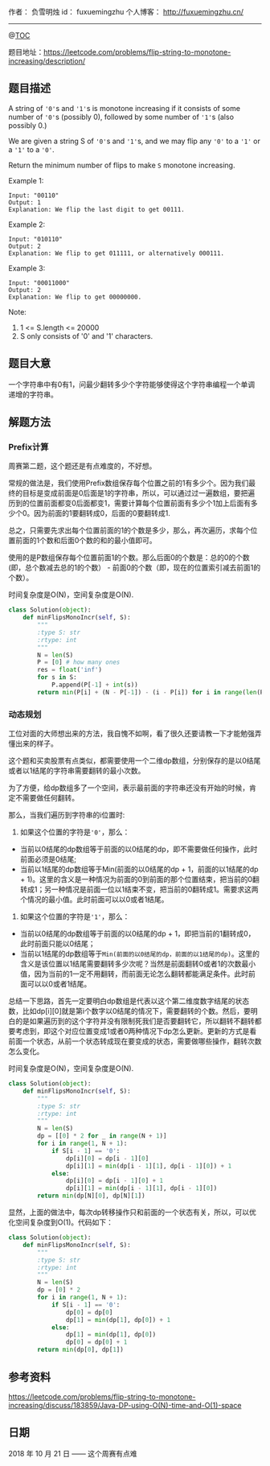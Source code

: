 作者： 负雪明烛
id：	fuxuemingzhu
个人博客：	http://fuxuemingzhu.cn/

---
@[TOC](目录)


题目地址：https://leetcode.com/problems/flip-string-to-monotone-increasing/description/

## 题目描述

A string of ``'0'``s and ``'1'``s is monotone increasing if it consists of some number of ``'0'``s (possibly 0), followed by some number of ``'1'``s (also possibly 0.)

We are given a string S of ``'0'``s and ``'1'``s, and we may flip any ``'0'`` to a ``'1'`` or a ``'1'`` to a ``'0'``.

Return the minimum number of flips to make ``S`` monotone increasing.

 

Example 1:

    Input: "00110"
    Output: 1
    Explanation: We flip the last digit to get 00111.

Example 2:

    Input: "010110"
    Output: 2
    Explanation: We flip to get 011111, or alternatively 000111.

Example 3:
    
    Input: "00011000"
    Output: 2
    Explanation: We flip to get 00000000.
     

Note:

1. 1 <= S.length <= 20000
1. S only consists of '0' and '1' characters.

## 题目大意

一个字符串中有0有1，问最少翻转多少个字符能够使得这个字符串编程一个单调递增的字符串。

## 解题方法

### Prefix计算

周赛第二题，这个题还是有点难度的，不好想。

常规的做法是，我们使用Prefix数组保存每个位置之前的1有多少个。因为我们最终的目标是变成前面是0后面是1的字符串，所以，可以通过过一遍数组，要把遍历到的位置前面都变0后面都变1，需要计算每个位置前面有多少个1加上后面有多少个0。因为前面的1要翻转成0，后面的0要翻转成1.

总之，只需要先求出每个位置前面的1的个数是多少，那么，再次遍历，求每个位置前面的1个数和后面0个数的和的最小值即可。

使用的是P数组保存每个位置前面1的个数。那么后面0的个数是：总的0的个数(即，总个数减去总的1的个数） - 前面0的个数（即，现在的位置索引减去前面1的个数）。

时间复杂度是O(N)，空间复杂度是O(N).

```python
class Solution(object):
    def minFlipsMonoIncr(self, S):
        """
        :type S: str
        :rtype: int
        """
        N = len(S)
        P = [0] # how many ones
        res = float('inf')
        for s in S:
            P.append(P[-1] + int(s))
        return min(P[i] + (N - P[-1]) - (i - P[i]) for i in range(len(P)))
```

### 动态规划

工位对面的大师想出来的方法，我自愧不如啊，看了很久还要请教一下才能勉强弄懂出来的样子。

这个题和买卖股票有点类似，都需要使用一个二维dp数组，分别保存的是以0结尾或者以1结尾的字符串需要翻转的最小次数。

为了方便，给dp数组多了一个空间，表示最前面的字符串还没有开始的时候，肯定不需要做任何翻转。

那么，当我们遍历到字符串的i位置时:

1. 如果这个位置的字符是``'0'``，那么：

- 当前以0结尾的dp数组等于前面的以0结尾的dp，即不需要做任何操作，此时前面必须是0结尾;
- 当前以1结尾的dp数组等于Min(前面的以0结尾的dp + 1，前面的以1结尾的dp + 1)。这里的含义是一种情况为前面的0到前面的那个位置结束，把当前的0翻转成1；另一种情况是前面一位以1结束不变，把当前的0翻转成1。需要求这两个情况的最小值。此时前面可以以0或者1结尾。

1. 如果这个位置的字符是``'1'``，那么：

- 当前以0结尾的dp数组等于前面的以0结尾的dp + 1，即把当前的1翻转成0，此时前面只能以0结尾；
- 当前以1结尾的dp数组等于``Min(前面的以0结尾的dp，前面的以1结尾的dp)``。这里的含义是该位置以1结尾需要翻转多少次呢？当然是前面翻转0或者1的次数最小值，因为当前的1一定不用翻转，而前面无论怎么翻转都能满足条件。此时前面可以以0或者1结尾。

总结一下思路，首先一定要明白dp数组是代表以这个第二维度数字结尾的状态数，比如dp[i][0]就是第i个数字以0结尾的情况下，需要翻转的个数。然后，要明白的是如果遍历到的这个字符并没有限制死我们是否要翻转它，所以翻转不翻转都要考虑到，即这个对应位置变成1或者0两种情况下dp怎么更新。更新的方式是看前面一个状态，从前一个状态转成现在要变成的状态，需要做哪些操作，翻转次数怎么变化。

时间复杂度是O(N)，空间复杂度是O(N).

```python
class Solution(object):
    def minFlipsMonoIncr(self, S):
        """
        :type S: str
        :rtype: int
        """
        N = len(S)
        dp = [[0] * 2 for _ in range(N + 1)]
        for i in range(1, N + 1):
            if S[i - 1] == '0':
                dp[i][0] = dp[i - 1][0]
                dp[i][1] = min(dp[i - 1][1], dp[i - 1][0]) + 1
            else:
                dp[i][0] = dp[i - 1][0] + 1
                dp[i][1] = min(dp[i - 1][1], dp[i - 1][0])
        return min(dp[N][0], dp[N][1])
```

显然，上面的做法中，每次dp转移操作只和前面的一个状态有关，所以，可以优化空间复杂度到O(1)。代码如下：


```python
class Solution(object):
    def minFlipsMonoIncr(self, S):
        """
        :type S: str
        :rtype: int
        """
        N = len(S)
        dp = [0] * 2
        for i in range(1, N + 1):
            if S[i - 1] == '0':
                dp[0] = dp[0]
                dp[1] = min(dp[1], dp[0]) + 1
            else:
                dp[1] = min(dp[1], dp[0])
                dp[0] = dp[0] + 1
        return min(dp[0], dp[1])
```

## 参考资料

https://leetcode.com/problems/flip-string-to-monotone-increasing/discuss/183859/Java-DP-using-O(N)-time-and-O(1)-space

## 日期

2018 年 10 月 21 日 —— 这个周赛有点难


  [1]: https://blog.csdn.net/fuxuemingzhu/article/details/79534213
